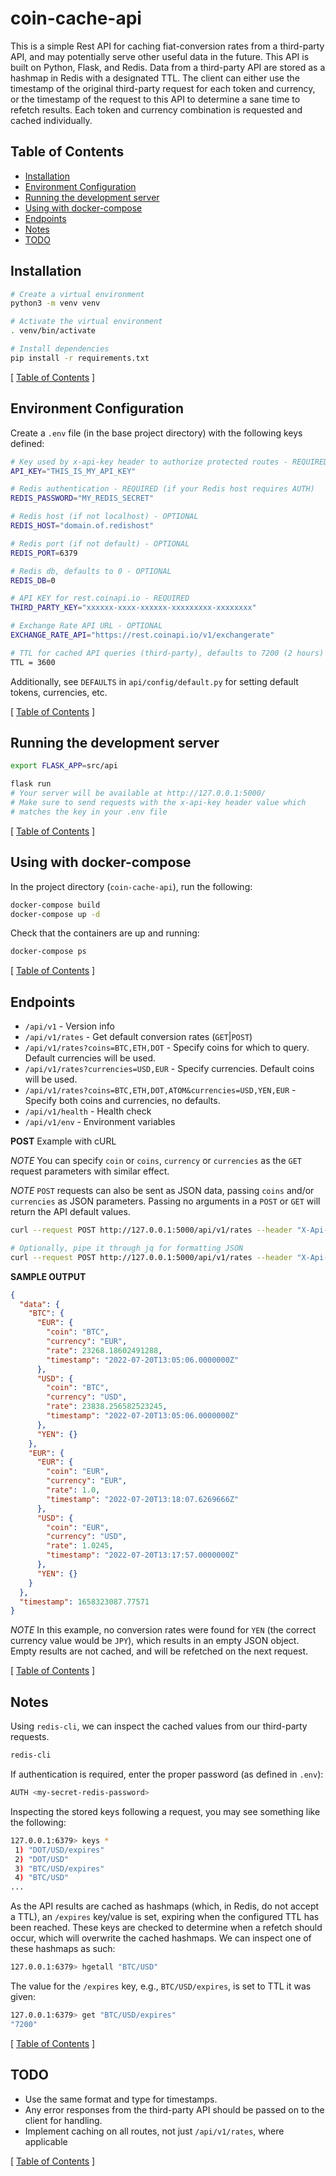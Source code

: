 # coin-cache-api

This is a simple Rest API for caching fiat-conversion rates from a third-party API, and may potentially serve other useful data in the future. This API is built on Python, Flask, and Redis. Data from a third-party API are stored as a hashmap in Redis with a designated TTL. The client can either use the timestamp of the original third-party request for each token and currency, or the timestamp of the request to this API to determine a sane time to refetch results. Each token and currency combination is requested and cached individually.

## Table of Contents

- [Installation](#installation)
- [Environment Configuration](#environment-configuration)
- [Running the development server](#running-the-development-server)
- [Using with docker-compose](#using-with-docker-compose)
- [Endpoints](#endpoints)
- [Notes](#notes)
- [TODO](#todo)

## Installation

```bash
# Create a virtual environment
python3 -m venv venv

# Activate the virtual environment
. venv/bin/activate

# Install dependencies
pip install -r requirements.txt
```

[ [Table of Contents](#table-of-contents) ]

## Environment Configuration

Create a `.env` file (in the base project directory) with the following keys defined:

```bash
# Key used by x-api-key header to authorize protected routes - REQUIRED
API_KEY="THIS_IS_MY_API_KEY"

# Redis authentication - REQUIRED (if your Redis host requires AUTH)
REDIS_PASSWORD="MY_REDIS_SECRET"

# Redis host (if not localhost) - OPTIONAL
REDIS_HOST="domain.of.redishost"

# Redis port (if not default) - OPTIONAL
REDIS_PORT=6379

# Redis db, defaults to 0 - OPTIONAL
REDIS_DB=0

# API KEY for rest.coinapi.io - REQUIRED
THIRD_PARTY_KEY="xxxxxx-xxxx-xxxxxx-xxxxxxxxx-xxxxxxxx"

# Exchange Rate API URL - OPTIONAL
EXCHANGE_RATE_API="https://rest.coinapi.io/v1/exchangerate"

# TTL for cached API queries (third-party), defaults to 7200 (2 hours) - OPTIONAL
TTL = 3600
```

Additionally, see `DEFAULTS` in `api/config/default.py` for setting default tokens, currencies, etc.

[ [Table of Contents](#table-of-contents) ]

## Running the development server

```bash
export FLASK_APP=src/api

flask run
# Your server will be available at http://127.0.0.1:5000/
# Make sure to send requests with the x-api-key header value which
# matches the key in your .env file
```

[ [Table of Contents](#table-of-contents) ]

## Using with docker-compose

In the project directory (`coin-cache-api`), run the following:

```bash
docker-compose build
docker-compose up -d
```

Check that the containers are up and running:

```bash
docker-compose ps
```

[ [Table of Contents](#table-of-contents) ]

## Endpoints

- `/api/v1` - Version info
- `/api/v1/rates` - Get default conversion rates (`GET`|`POST`)
- `/api/v1/rates?coins=BTC,ETH,DOT` - Specify coins for which to query. Default currencies will be used.
- `/api/v1/rates?currencies=USD,EUR` - Specify currencies. Default coins will be used.
- `/api/v1/rates?coins=BTC,ETH,DOT,ATOM&currencies=USD,YEN,EUR` - Specify both coins and currencies, no defaults.
- `/api/v1/health` - Health check
- `/api/v1/env` - Environment variables

**POST** Example with cURL

_NOTE_ You can specify `coin` or `coins`, `currency` or `currencies` as the `GET` request parameters with similar effect.

_NOTE_ `POST` requests can also be sent as JSON data, passing `coins` and/or `currencies` as JSON parameters. Passing no arguments in a `POST` or `GET` will return the API default values.

```bash
curl --request POST http://127.0.0.1:5000/api/v1/rates --header "X-Api-Key:MY_SECRET_API_KEY" --data "coins=BTC,EUR&currencies=USD,EUR,YEN"

# Optionally, pipe it through jq for formatting JSON
curl --request POST http://127.0.0.1:5000/api/v1/rates --header "X-Api-Key:MY_SECRET_API_KEY" --data "coins=BTC,EUR&currencies=USD,EUR,YEN" | jq
```

**SAMPLE OUTPUT**

```json
{
  "data": {
    "BTC": {
      "EUR": {
        "coin": "BTC",
        "currency": "EUR",
        "rate": 23268.18602491288,
        "timestamp": "2022-07-20T13:05:06.0000000Z"
      },
      "USD": {
        "coin": "BTC",
        "currency": "USD",
        "rate": 23838.256582523245,
        "timestamp": "2022-07-20T13:05:06.0000000Z"
      },
      "YEN": {}
    },
    "EUR": {
      "EUR": {
        "coin": "EUR",
        "currency": "EUR",
        "rate": 1.0,
        "timestamp": "2022-07-20T13:18:07.6269666Z"
      },
      "USD": {
        "coin": "EUR",
        "currency": "USD",
        "rate": 1.0245,
        "timestamp": "2022-07-20T13:17:57.0000000Z"
      },
      "YEN": {}
    }
  },
  "timestamp": 1658323087.77571
}
```

_NOTE_ In this example, no conversion rates were found for `YEN` (the correct currency value would be `JPY`), which results in an empty JSON object. Empty results are not cached, and will be refetched on the next request.

[ [Table of Contents](#table-of-contents) ]

## Notes

Using `redis-cli`, we can inspect the cached values from our third-party requests.

```bash
redis-cli
```

If authentication is required, enter the proper password (as defined in `.env`):

```bash
AUTH <my-secret-redis-password>
```

Inspecting the stored keys following a request, you may see something like the following:

```bash
127.0.0.1:6379> keys *
 1) "DOT/USD/expires"
 2) "DOT/USD"
 3) "BTC/USD/expires"
 4) "BTC/USD"
...
```

As the API results are cached as hashmaps (which, in Redis, do not accept a TTL), an `/expires` key/value is set, expiring when the configured TTL has been reached. These keys are checked to determine when a refetch should occur, which will overwrite the cached hashmaps. We can inspect one of these hashmaps as such:

```bash
127.0.0.1:6379> hgetall "BTC/USD"
```

The value for the `/expires` key, e.g., `BTC/USD/expires`, is set to TTL it was given:

```bash
127.0.0.1:6379> get "BTC/USD/expires"
"7200"
```

[ [Table of Contents](#table-of-contents) ]

## TODO

- Use the same format and type for timestamps.
- Any error responses from the third-party API should be passed on to the client for handling.
- Implement caching on all routes, not just `/api/v1/rates`, where applicable

[ [Table of Contents](#table-of-contents) ]

